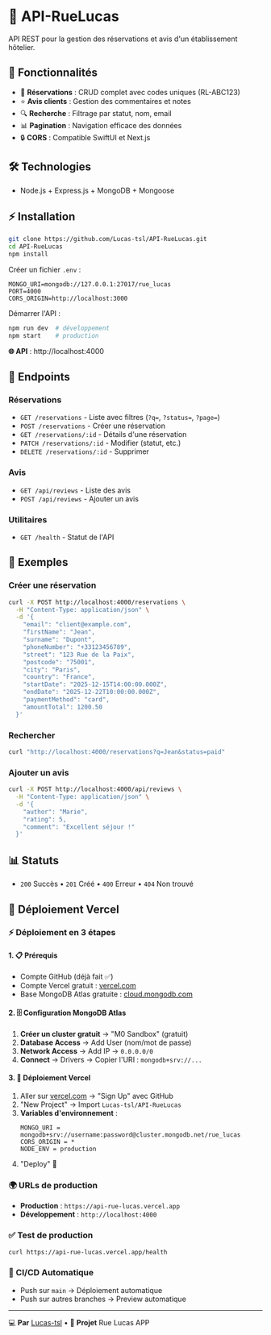 # 🏨 API-RueLucas

API REST pour la gestion des réservations et avis d'un établissement hôtelier.

## 🚀 Fonctionnalités

- 🏨 **Réservations** : CRUD complet avec codes uniques (RL-ABC123)
- ⭐ **Avis clients** : Gestion des commentaires et notes
- 🔍 **Recherche** : Filtrage par statut, nom, email
- 📊 **Pagination** : Navigation efficace des données
- 🔒 **CORS** : Compatible SwiftUI et Next.js

## 🛠️ Technologies

- Node.js + Express.js + MongoDB + Mongoose

## ⚡ Installation

```bash
git clone https://github.com/Lucas-tsl/API-RueLucas.git
cd API-RueLucas
npm install
```

Créer un fichier `.env` :
```env
MONGO_URI=mongodb://127.0.0.1:27017/rue_lucas
PORT=4000
CORS_ORIGIN=http://localhost:3000
```

Démarrer l'API :
```bash
npm run dev  # développement
npm start    # production
```

**🌐 API** : http://localhost:4000

## 🔗 Endpoints

### Réservations
- `GET /reservations` - Liste avec filtres (`?q=`, `?status=`, `?page=`)
- `POST /reservations` - Créer une réservation
- `GET /reservations/:id` - Détails d'une réservation
- `PATCH /reservations/:id` - Modifier (statut, etc.)
- `DELETE /reservations/:id` - Supprimer

### Avis
- `GET /api/reviews` - Liste des avis
- `POST /api/reviews` - Ajouter un avis

### Utilitaires
- `GET /health` - Statut de l'API

## 📝 Exemples

### Créer une réservation
```bash
curl -X POST http://localhost:4000/reservations \
  -H "Content-Type: application/json" \
  -d '{
    "email": "client@example.com",
    "firstName": "Jean",
    "surname": "Dupont",
    "phoneNumber": "+33123456789",
    "street": "123 Rue de la Paix",
    "postcode": "75001",
    "city": "Paris",
    "country": "France",
    "startDate": "2025-12-15T14:00:00.000Z",
    "endDate": "2025-12-22T10:00:00.000Z",
    "paymentMethod": "card",
    "amountTotal": 1200.50
  }'
```

### Rechercher
```bash
curl "http://localhost:4000/reservations?q=Jean&status=paid"
```

### Ajouter un avis
```bash
curl -X POST http://localhost:4000/api/reviews \
  -H "Content-Type: application/json" \
  -d '{
    "author": "Marie",
    "rating": 5,
    "comment": "Excellent séjour !"
  }'
```

## 📊 Statuts

- `200` Succès • `201` Créé • `400` Erreur • `404` Non trouvé

## 🚀 Déploiement Vercel

### ⚡ Déploiement en 3 étapes

#### 1. 📋 Prérequis
- Compte GitHub (déjà fait ✅)
- Compte Vercel gratuit : [vercel.com](https://vercel.com)
- Base MongoDB Atlas gratuite : [cloud.mongodb.com](https://cloud.mongodb.com)

#### 2. 🗄️ Configuration MongoDB Atlas
1. **Créer un cluster gratuit** → "M0 Sandbox" (gratuit)
2. **Database Access** → Add User (nom/mot de passe)
3. **Network Access** → Add IP → `0.0.0.0/0`
4. **Connect** → Drivers → Copier l'URI : `mongodb+srv://...`

#### 3. 🚀 Déploiement Vercel
1. Aller sur [vercel.com](https://vercel.com) → "Sign Up" avec GitHub
2. "New Project" → Import `Lucas-tsl/API-RueLucas`
3. **Variables d'environnement** :
   ```
   MONGO_URI = mongodb+srv://username:password@cluster.mongodb.net/rue_lucas
   CORS_ORIGIN = *
   NODE_ENV = production
   ```
4. "Deploy" 🚀

### 🌍 URLs de production
- **Production** : `https://api-rue-lucas.vercel.app`
- **Développement** : `http://localhost:4000`

### ✅ Test de production
```bash
curl https://api-rue-lucas.vercel.app/health
```

### 🔄 CI/CD Automatique
- Push sur `main` → Déploiement automatique
- Push sur autres branches → Preview automatique

---

💻 **Par** [Lucas-tsl](https://github.com/Lucas-tsl) • 🏨 **Projet** Rue Lucas APP
